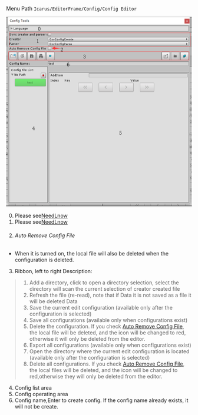 Menu Path `Icarus/EditorFrame/Config/Config Editor`

![Config Tools](../../../Images/Editor/En/ConfigTools.png)

0. Please see[NeedLnow](0.NeedLnow.md#LanguageSeting)
1. Please see[NeedLnow](0.NeedLnow.md#CreatAndParseSelect)
2. ###### Auto Remove Config File
- When it is turned on, the local file will also be deleted when the configuration is deleted.
3. Ribbon, left to right Description:
> 1. Add a directory, click to open a directory selection, select the directory will scan the current selection of creator created file
> 2. Refresh the file (re-read), note that if Data it is not saved as a file it will be deleted Data
> 3. Save the current edit configuration (available only after the configuration is selected)
> 4. Save all configurations (available only when configurations exist)
> 5. Delete the configuration. If you check [Auto Remove Config File](#AutoRemoveConfigFile), the local file will be deleted, and the icon will be changed to red, otherwise it will only be deleted from the editor.
> 6. Export all configurations (available only when configurations exist)
> 7. Open the directory where the current edit configuration is located (available only after the configuration is selected)
> 8. Delete all configurations. If you check [Auto Remove Config File](#AutoRemoveConfigFile), the local files will be deleted, and the icon will be changed to red,otherwise they will only be deleted from the editor.

4. Config list area
5. Config operating area
6. Config name,Enter to create config. If the config name already exists, it will not be create.